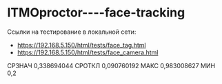 # ITMOproctor----face-tracking

Ссылки на тестирование в локальной сети: 
+ https://192.168.5.150/html/tests/face_tag.html
+ https://192.168.5.150/html/tests/face_camera.html

СРЗНАЧ	0,338694044
СРОТКЛ	0,090760192
МАКС	0,983008627
МИН	0,2
